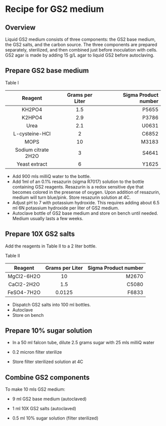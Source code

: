 # Recipe for GS2 medium

## Overview

Liquid GS2 medium consists of three components: the GS2 base medium, the GS2 salts, and the carbon source. The three components are prepared separately, sterilized, and then combined just before inoculation with cells. GS2 agar is made by adding 15 g/L agar to liquid GS2 before autoclaving.

## Prepare GS2 base medium

Table I

|       Reagent       | Grams per Liter | Sigma Product number |
|:-------------------:|:---------------:|---------------------:|
|       KH2PO4        |       1.5       |                P5655 |
|       K2HPO4        |       2.9       |                P3786 |
|        Urea         |       2.1       |                U0631 |
|   L-cysteine-HCl    |        2        |                C6852 |
|        MOPS         |       10        |                M3183 |
| Sodium citrate 2H2O |        3        |                S4641 |
|    Yeast extract    |        6        |                Y1625 |

-   Add 900 mls milliQ water to the bottle.
-   Add 1ml of an 0.1% resazurin (sigma R7017) solution to the bottle containing GS2 reagents. Resazurin is a redox sensitive dye that becomes colored in the presense of oxygen. Upon addition of resazurin, medium will turn blue/pink. Store resazurin solution at 4C.
-   Adjust pH to 7 with potassium hydroxide. This requires adding about 6.5 ml 6N potassium hydroxide per liter of GS2 medium.
-   Autoclave bottle of GS2 base medium and store on bench until needed. Medium usually lasts a few weeks.

## Prepare 10X GS2 salts

Add the reagents in Table II to a 2 liter bottle.

Table II

|  Reagent   | Grams per Liter | Sigma Product number |
|:----------:|:---------------:|---------------------:|
| MgCl2-6H2O |       10        |                M2670 |
| CaCl2-2H2O |       1.5       |                C5080 |
| FeSO4-7H2O |     0.0125      |                F6833 |

-   Dispatch GS2 salts into 100 ml bottles.
-   Autoclave
-   Store on bench

## Prepare 10% sugar solution

-   In a 50 ml falcon tube, dilute 2.5 grams sugar with 25 mls milliQ water

-    0.2 micron filter sterilize

-   Store filter sterilized solution at 4C

## Combine GS2 components

To make 10 mls GS2 medium:

-   9 ml GS2 base medium (autoclaved)

-   1 ml 10X GS2 salts (autoclaved)

-   0.5 ml 10% sugar solution (filter sterilized)
